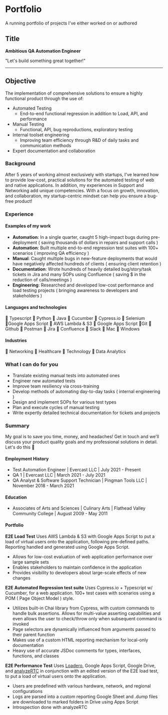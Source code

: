 # Portfolio
A running portfolio of projects I've either worked on or authored

## Title

**Ambitious QA Automation Engineer**

"Let's build something great together!"

---

## Objective

The implementation of comprehensive solutions to ensure a highly functional product through the use of:

* Automated Testing
  * End-to-end functional regression in addition to Load, API, and performance
* Manual Testing
  * Functional, API, bug reproductions, exploratory testing
* Internal toolset engineering
  * Improving team efficiency through R&D of daily tasks and communication methods
* Expert documentation and collaboration

### Background

After 5 years of working almost exclusively with startups, I've learned how to provide low-cost, practical solutions for the automated testing of web and native applications. In addition, my experiences in Support and Networking add unique competencies. With a focus on growth, innovation, and collaboration, my startup-centric mindset can help you ensure a bug-free product!

### Experience

#### Examples of my work

* **Automation**: In a single quarter, caught 5 high-impact bugs during pre-deployment ( saving thousands of dollars in repairs and support calls )
* **Automation**: Built multiple end-to-end regression test suites with 100+ scenarios ( improving QA efficiency )
* **Manual**: Caught multiple bugs in new-feature deployments that would have negatively affected hundreds of clients ( ensuring client retention )
* **Documentation**: Wrote hundreds of heavily detailed bug/story/task tickets in Jira and many SOPs using Confluence ( saving $ in the reduction of calls/meetings )
* **Engineering**: Researched and developed low-cost performance and load testing projects ( bringing awareness to developers and stakeholders )

#### Languages and technologies

🔹 Typescript 🔹 Python 🔹 Java 🔹 Cucumber 🔹 Cypress.io 🔹 Selenium 🔹Google Apps Script 🔹  AWS Lambda & S3 🔹 Google Apps Script 🔹Git 🔹 Github 🔹 Postman 🔹 Jira 🔹 Confluence 🔹 Slack 🔹 Mac 🔹 Windows

#### Industries

🔸 Networking 🔸 Healthcare 🔸 Technology 🔸 Data Analytics

### What I can do for you

* Translate existing manual tests into automated ones
* Engineer new automated tests
* Improve team resiliency via cross-training
* Develop methods of automating day-to-day tasks ( internal engineering )
* Design and implement SOPs for various test types
* Plan and execute cycles of manual testing
* Write expertly detailed technical documentation for tickets and projects

### Summary

My goal is to save you time, money, and headaches! Get in touch and we'll discuss your product quality goals and my professional solutions in detail. Let's do this 💪

#### Employment History

* Test Automation Engineer | Evercast LLC | July 2021 - Present
* QA 1 | Evercast LLC | March 2021 - July 2021
* QA Analyst & Software Support Technician | Pingman Tools LLC | November 2018 - March 2021

#### Education

* Associates of Arts and Sciences | Culinary Arts | Flathead Valley Community College | August 2009 - May 2011

#### Portfolio

**E2E Load Test**
Uses AWS Lambda & S3 with Google Apps Script to put a load of virtual users onto the application, following pre-defined paths. Reporting handled and generated using Google Apps Script.

* Allows for low-cost evaluation of web application performance over large sample sets
* Enables stakeholders to maintain confidence in the application
* Provides visibility to developers about large-scale effects of new changes

**E2E Automated Regression test suite**
Uses Cypress.io + Typescript w/ Cucumber, for a web application. 100+ test cases with scenarios using a POM ( Page Object Model ) style.

* Utilizes built-in Chai library from Cypress, with custom commands to handle bulk assertions. Allows for multi-value asserting capabilities and even allows the user to check/throw only when subsequent command is invoked
* Page selectors are dynamically influenced from arguments passed to their parent function
* Makes use of a custom HTML reporting mechanism for local-only documentation
* Heavy use of accurate JSDoc comments for types, interfaces, functions, and classes

**E2E Performance Test**
Uses [Loadero](https://loadero.com/), Google Apps Script, Google Drive, and [analyzeRTC](https://app.testrtc.com/app/analyze) in conjunction with an edited version of the E2E load test, to put a load of virtual users onto the application.

* Users are predefined with various hardware, network, and regional configurations
* Logs are parsed into a custom reporting Google Sheet and .dump files are downloaded to marked folders in Drive using Apps Script
* Introspection done with analyzeRTC
